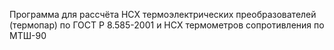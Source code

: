 Программа для рассчёта НСХ термоэлектрических преобразователей 
(термопар) по ГОСТ Р 8.585-2001 и НСХ термометров сопротивления по МТШ-90
